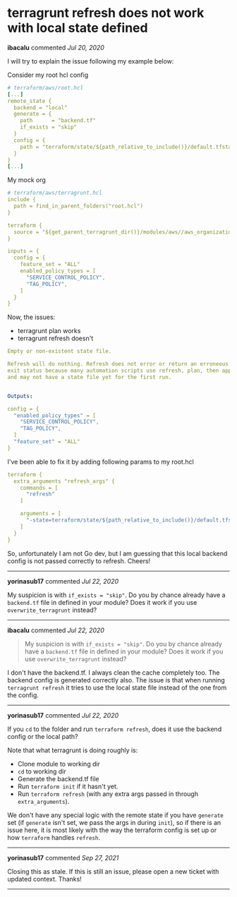 # terragrunt refresh does not work with local state defined

**ibacalu** commented *Jul 20, 2020*

I will try to explain the issue following my example below:

Consider my root hcl config
```yml
# terraform/aws/root.hcl
[...]
remote_state {
  backend = "local"
  generate = {
    path      = "backend.tf"
    if_exists = "skip"
  }
  config = {
    path = "terraform/state/${path_relative_to_include()}/default.tfstate"
  }
}
[...]
```

My mock org
```yml
# terraform/aws/terragrunt.hcl
include {
  path = find_in_parent_folders("root.hcl")
}

terraform {
  source = "${get_parent_terragrunt_dir()}/modules/aws//aws_organizations_organization"
}

inputs = {
  config = {
    feature_set = "ALL"
    enabled_policy_types = [
      "SERVICE_CONTROL_POLICY",
      "TAG_POLICY",
    ]
  }
}
```

Now, the issues:
* terragrunt plan works
* terragrunt refresh doesn't
```yml
Empty or non-existent state file.

Refresh will do nothing. Refresh does not error or return an erroneous
exit status because many automation scripts use refresh, plan, then apply
and may not have a state file yet for the first run.


Outputs:

config = {
  "enabled_policy_types" = [
    "SERVICE_CONTROL_POLICY",
    "TAG_POLICY",
  ]
  "feature_set" = "ALL"
}
```

I've been able to fix it by adding following params to my root.hcl
```yml
terraform {
  extra_arguments "refresh_args" {
    commands = [
      "refresh"
    ]

    arguments = [
      "-state=terraform/state/${path_relative_to_include()}/default.tfstate",
    ]
  }
}
```
So, unfortunately I am not Go dev, but I am guessing that this local backend config is not passed correctly to refresh.
Cheers!
<br />
***


**yorinasub17** commented *Jul 22, 2020*

My suspicion is with `if_exists = "skip"`. Do you by chance already have a `backend.tf` file in defined in your module? Does it work if you use `overwrite_terragrunt` instead?
***

**ibacalu** commented *Jul 22, 2020*

> My suspicion is with `if_exists = "skip"`. Do you by chance already have a `backend.tf` file in defined in your module? Does it work if you use `overwrite_terragrunt` instead?

I don't have the backend.tf. I always clean the cache completely too.
The backend config is generated correctly also. The issue is that when running `terragrunt refresh` it tries to use the local state file instead of the one from the config.
***

**yorinasub17** commented *Jul 22, 2020*

If you `cd` to the folder and run `terraform refresh`, does it use the backend config or the local path?

Note that what terragrunt is doing roughly is:

- Clone module to working dir
- `cd` to working dir
- Generate the backend.tf file
- Run `terraform init` if it hasn't yet.
- Run `terraform refresh` (with any extra args passed in through `extra_arguments`).

We don't have any special logic with the remote state if you have `generate` set (if `generate` isn't set, we pass the args in during `init`), so if there is an issue here, it is most likely with the way the terraform config is set up or how `terraform` handles `refresh`.
***

**yorinasub17** commented *Sep 27, 2021*

Closing this as stale. If this is still an issue, please open a new ticket with updated context. Thanks!
***

